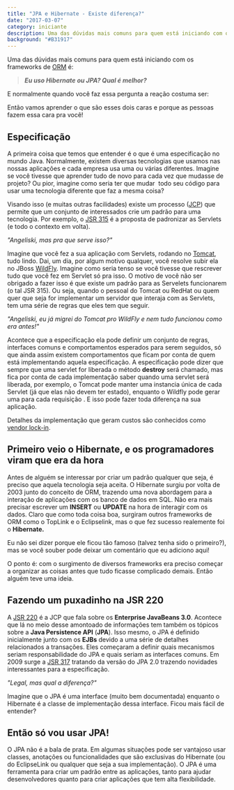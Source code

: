 ```yaml
---
title: "JPA e Hibernate - Existe diferença?"
date: "2017-03-07"
category: iniciante
description: Uma das dúvidas mais comuns para quem está iniciando com os frameworks de ORM
background: "#B31917"
---
```


Uma das dúvidas mais comuns para quem está iniciando com os frameworks de [ORM](http://www.devmedia.com.br/orm-object-relational-mapper/19056) é:

> _**Eu uso Hibernate ou JPA? Qual é melhor?**_

E normalmente quando você faz essa pergunta a reação costuma ser:

<ImagePoster caption="Mulher fazendo cara de decepção" src="/assets/img/roll_eyes.gif"></ImagePoster>

Então vamos aprender o que são esses dois caras e porque as pessoas fazem essa cara pra você!

## Especificação

A primeira coisa que temos que entender é o que é uma especificação no mundo Java. Normalmente, existem diversas tecnologias que usamos nas nossas aplicações e cada empresa usa uma ou várias diferentes. Imagine se você tivesse que aprender tudo de novo para cada vez que mudasse de projeto? Ou pior, imagine como seria ter que mudar  todo seu código para usar uma tecnologia diferente que faz a mesma coisa?

Visando isso (e muitas outras facilidades) existe um processo ([JCP](https://www.jcp.org/en/home/index)) que permite que um conjunto de interessados crie um padrão para uma tecnologia. Por exemplo, o [JSR 315](https://www.jcp.org/en/jsr/detail?id=315) é a proposta de padronizar as Servlets (e todo o contexto em volta).

_"Angeliski, mas pra que serve isso?"_

Imagine que você fez a sua aplicação com Servlets, rodando no [Tomcat](http://tomcat.apache.org/), tudo lindo. Dai, um dia, por algum motivo qualquer, você resolve subir ela no JBoss [WildFly](http://wildfly.org/). Imagine como seria tenso se você tivesse que rescrever tudo que você fez em Servlet só pra isso. O motivo de você não ser obrigado a fazer isso é que existe um padrão para as Servelets funcionarem (o tal JSR 315). Ou seja, quando o pessoal do Tomcat ou RedHat ou quem quer que seja for implementar um servidor que interaja com as Servlets, tem uma série de regras que eles tem que seguir.

_"Angeliski, eu já migrei do Tomcat pro WildFly e nem tudo funcionou como era antes!"_

Acontece que a especificação ela pode definir um conjunto de regras, interfaces comuns e comportamentos esperados para serem seguidos, só que ainda assim existem comportamentos que ficam por conta de quem está implementando aquela especificação. A especificação pode dizer que sempre que uma servlet for liberada o método **destroy** será chamado, mas fica por conta de cada implementação saber quando uma servlet será liberada, por exemplo, o Tomcat pode manter uma instancia única de cada Servlet (já que elas não devem ter estado), enquanto o Wildfly pode gerar uma para cada requisição . E isso pode fazer toda diferença na sua aplicação.

Detalhes da implementação que geram custos são conhecidos como [vendor lock-in](http://tsdn.tecnospeed.com.br/molhoespecial/post/o-que-e-vendor-lock-in-e-por-que-voce-precisa-saber).

## Primeiro veio o Hibernate, e os programadores viram que era da hora

Antes de alguém se interessar por criar um padrão qualquer que seja, é preciso que aquela tecnologia seja aceita. O Hibernate surgiu por volta de 2003 junto do conceito de ORM, trazendo uma nova abordagem para a interação de aplicações com os banco de dados em SQL. Não era mais precisar escrever um **INSERT** ou **UPDATE** na hora de interagir com os dados. Claro que como toda coisa boa, surgiram outros frameworks de ORM como o TopLink e o Eclipselink, mas o que fez sucesso realemente foi o **Hibernate.**

Eu não sei dizer porque ele ficou tão famoso (talvez tenha sido o primeiro?), mas se você souber pode deixar um comentário que eu adiciono aqui!

O ponto é: com o surgimento de diversos frameworks era preciso começar a organizar as coisas antes que tudo ficasse complicado demais. Então alguém teve uma ideia.

## Fazendo um puxadinho na JSR 220

A [JSR 220](https://jcp.org/en/jsr/detail?id=220) é a JCP que fala sobre os **Enterprise JavaBeans 3.0**. Acontece que lá no meio desse amontoado de informações tem também os tópicos sobre a **Java Persistence API** (**JPA**). Isso mesmo, o JPA é definido inicialmente junto com os **EJBs** devido a uma série de detalhes relacionados a transações. Eles começaram a definir quais mecanismos seriam responsabilidade do JPA e quais seriam as interfaces comuns. Em 2009 surge a [JSR 317](https://jcp.org/en/jsr/detail?id=317) tratando da versão do JPA 2.0 trazendo novidades interessantes para a especificação.

_"Legal, mas qual a diferença?"_

Imagine que o JPA é uma interface (muito bem documentada) enquanto o Hibernate é a classe de implementação dessa interface. Ficou mais fácil de entender?

## Então só vou usar JPA!

<ImagePoster caption="Yoda lhe dizendo que você vai falhar" src="/assets/img/yoda_you_fail.gif"></ImagePoster>

O JPA não é a bala de prata. Em algumas situações pode ser vantajoso usar classes, anotações ou funcionalidades que são exclusivas do Hibernate (ou do EclipseLink ou qualquer que seja a sua implementação). O JPA é uma ferramenta para criar um padrão entre as aplicações, tanto para ajudar desenvolvedores quanto para criar aplicações que tem alta flexibilidade.

<Signature></Signature>